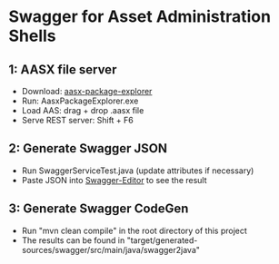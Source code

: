 # Swagger for Asset Administration Shells

## 1: AASX file server
- Download: <a href="https://github.com/admin-shell-io/aasx-package-explorer.git">aasx-package-explorer</a>
- Run: AasxPackageExplorer.exe
- Load AAS: drag + drop .aasx file
- Serve REST server: Shift + F6

## 2: Generate Swagger JSON
- Run SwaggerServiceTest.java (update attributes if necessary)
- Paste JSON into <a href="https://editor.swagger.io/">Swagger-Editor</a> to see the result

## 3: Generate Swagger CodeGen
- Run "mvn clean compile" in the root directory of this project
- The results can be found in "target/generated-sources/swagger/src/main/java/swagger2java"